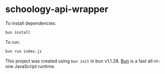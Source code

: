# schoology-api-wrapper

To install dependencies:

```bash
bun install
```

To run:

```bash
bun run index.js
```

This project was created using `bun init` in bun v1.1.28. [Bun](https://bun.sh) is a fast all-in-one JavaScript runtime.
